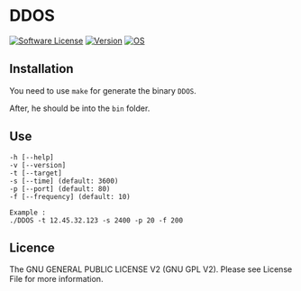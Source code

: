 # DDOS
[![Software License](https://img.shields.io/badge/license-GNU%20GPL%20V2-green.svg?style=flat-square)](LICENSE) [![Version](https://img.shields.io/badge/version-1.0.0-red.svg?style=flat-square)](https://github.com/solikate/DDOS)
[![OS](https://img.shields.io/badge/OS-Linux-orange.svg?style=flat-square)](https://github.com/torvalds/linux)

## Installation
You need to use `make` for generate the binary `DDOS`.

After, he should be into the `bin` folder.

## Use

    -h [--help]
    -v [--version]
    -t [--target]
    -s [--time] (default: 3600)
    -p [--port] (default: 80)
    -f [--frequency] (default: 10)

    Example :
    ./DDOS -t 12.45.32.123 -s 2400 -p 20 -f 200

## Licence
The GNU GENERAL PUBLIC LICENSE V2 (GNU GPL V2). Please see License File for more information.
